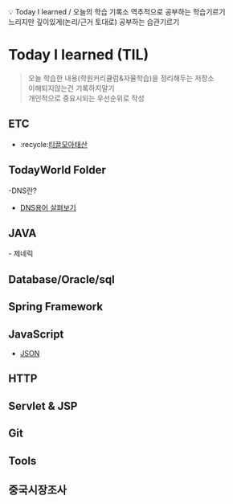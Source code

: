 :bulb: Today I learned / 오늘의 학습 기록소
역추적으로 공부하는 학습기르기<br>
느리지만 깊이있게(논리/근거 토대로) 공부하는 습관기르기

# Today I learned (TIL)


<blockquote>
<p> 
오늘 학습한 내용(학원커리큘럼&자율학습)을 정리해두는 저장소<br>
이해되지않는건 기록하지말기 <br>
개인적으로 중요시되는 우선순위로 작성 <br>
</blockquote>




<h2>ETC</h2>
<ul>
 <li>:recycle:<a href="">티끌모아태산<a></li>
</ul>

<h2>TodayWorld Folder</h2>
  -DNS란?
 <ul>
  <li><a href="https://github.com/luckyjek/TIL_/blob/main/TodayWorld/DNS.pdf">DNS용어 살펴보기</a></li>
 </ul>  
  
  
<h2>JAVA</h2>
- 제네릭

<h2>Database/Oracle/sql</h2>

<h2>Spring Framework</h2>

<h2>JavaScript</h2>
<ul>
 <li><a href="https://github.com/luckyjek/TIL_/blob/main/JavaScript/JSON.md">JSON</a></li>
</ul>
<h2>HTTP</h2>

<h2>Servlet & JSP</h2>

<h2>Git</h2>

<h2>Tools</h2>

<h2>중국시장조사</h2>
